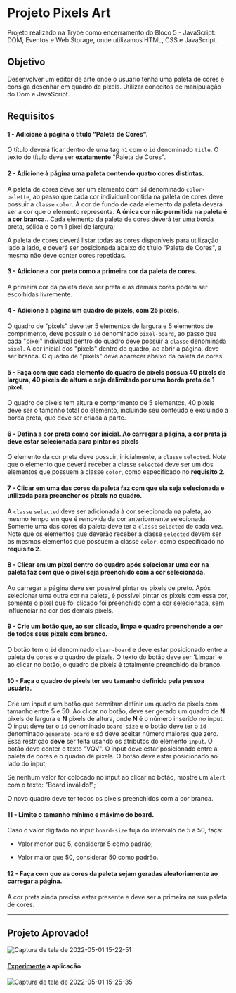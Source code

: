 # Projeto Pixels Art

Projeto realizado na Trybe como encerramento do Bloco 5 - JavaScript: DOM, Eventos e Web Storage, onde utilizamos HTML, CSS e JavaScript.

## Objetivo
 
Desenvolver um editor de arte onde o usuário tenha uma paleta de cores e consiga desenhar em quadro de pixels. Utilizar conceitos de manipulação do Dom e JavaScript.

## Requisitos

#### 1 - Adicione à página o título "Paleta de Cores".

O título deverá ficar dentro de uma tag `h1` com o `id` denominado `title`. O texto do título deve ser **exatamente** "Paleta de Cores".

#### 2 - Adicione à página uma paleta contendo quatro cores distintas.

A paleta de cores deve ser um elemento com `id` denominado `color-palette`, ao passo que cada cor individual contida na paleta de cores deve possuir a `classe` `color`. A cor de fundo de cada elemento da paleta deverá ser a cor que o elemento representa. **A única cor não permitida na paleta é a cor branca.**. Cada elemento da paleta de cores deverá ter uma borda preta, sólida e com 1 pixel de largura;

A paleta de cores deverá listar todas as cores disponíveis para utilização lado a lado, e deverá ser posicionada abaixo do título "Paleta de Cores", a mesma não deve conter cores repetidas.

#### 3 - Adicione a cor **preta** como a primeira cor da paleta de cores.

A primeira cor da paleta deve ser preta e as demais cores podem ser escolhidas livremente.

#### 4 - Adicione à página um quadro de pixels, com 25 pixels.

O quadro de "pixels" deve ter 5 elementos de largura e 5 elementos de comprimento, deve possuir o `id` denominado `pixel-board`, ao passo que cada "pixel" individual dentro do quadro deve possuir a `classe` denominada `pixel`. A cor inicial dos "pixels" dentro do quadro, ao abrir a página, deve ser branca. O quadro de "pixels" deve aparecer abaixo da paleta de cores.

#### 5 - Faça com que cada elemento do quadro de pixels possua 40 pixels de largura, 40 pixels de altura e seja delimitado por uma borda preta de 1 pixel.

O quadro de pixels tem altura e comprimento de 5 elementos, 40 pixels deve ser o tamanho total do elemento, incluindo seu conteúdo e excluindo a borda preta, que deve ser criada à parte.

#### 6 - Defina a cor preta como cor inicial. Ao carregar a página, a cor preta já deve estar selecionada para pintar os pixels

O elemento da cor preta deve possuir, inicialmente, a `classe` `selected`. Note que o elemento que deverá receber a classe `selected` deve ser um dos elementos que possuem a classe `color`, como especificado no **requisito 2**.

#### 7 - Clicar em uma das cores da paleta faz com que ela seja selecionada e utilizada para preencher os pixels no quadro.

A `classe` `selected` deve ser adicionada à cor selecionada na paleta, ao mesmo tempo em que é removida da cor anteriormente selecionada. Somente uma das cores da paleta deve ter a `classe` `selected` de cada vez. Note que os elementos que deverão receber a classe `selected` devem ser os mesmos elementos que possuem a classe `color`, como especificado no **requisito 2**.

#### 8 - Clicar em um pixel dentro do quadro após selecionar uma cor na paleta faz com que o pixel seja preenchido com a cor selecionada.

Ao carregar a página deve ser possível pintar os pixels de preto. Após selecionar uma outra cor na paleta, é possível pintar os pixels com essa cor, somente o pixel que foi clicado foi preenchido com a cor selecionada, sem influenciar na cor dos demais pixels.

#### 9 - Crie um botão que, ao ser clicado, limpa o quadro preenchendo a cor de todos seus pixels com branco.

O botão tem o `id` denominado `clear-board` e deve estar posicionado entre a paleta de cores e o quadro de pixels. O texto do botão deve ser \'Limpar\' e ao clicar no botão, o quadro de pixels é totalmente preenchido de branco.

#### 10 - Faça o quadro de pixels ter seu tamanho definido pela pessoa usuária.

Crie um input e um botão que permitam definir um quadro de pixels com tamanho entre 5 e 50. Ao clicar no botão, deve ser gerado um quadro de **N** pixels de largura e **N** pixels de altura, onde **N** é o número inserido no input. O input deve ter o `id` denominado `board-size` e o botão deve ter o `id` denominado `generate-board` e só deve aceitar número maiores que zero. Essa restrição **deve** ser feita usando os atributos do elemento `input`. O botão deve conter o texto "VQV". O input deve estar posicionado entre a paleta de cores e o quadro de pixels. O botão deve estar posicionado ao lado do input;

Se nenhum valor for colocado no input ao clicar no botão, mostre um `alert` com o texto: "Board inválido!";

O novo quadro deve ter todos os pixels preenchidos com a cor branca.

#### 11 - Limite o tamanho mínimo e máximo do board.

Caso o valor digitado no input `board-size` fuja do intervalo de 5 a 50, faça:

  - Valor menor que 5, considerar 5 como padrão;

  - Valor maior que 50, considerar 50 como padrão.

#### 12 - Faça com que as cores da paleta sejam geradas aleatoriamente ao carregar a página.

A cor preta ainda precisa estar presente e deve ser a primeira na sua paleta de cores.

--- 

## Projeto Aprovado!

![Captura de tela de 2022-05-01 15-22-51](https://user-images.githubusercontent.com/98956659/166150234-94c3b821-692a-47b4-869e-94b44d57c3f0.png)

#### [Experimente](https://larissaperinoto.github.io/project-pixels-art/) a aplicação
![Captura de tela de 2022-05-01 15-25-35](https://user-images.githubusercontent.com/98956659/166150368-08de33a7-bfa2-4638-a4fb-c7caa542e1a0.png)

